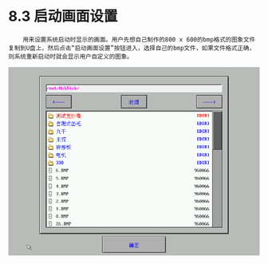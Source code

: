 # 8.3 启动画面设置

        用来设置系统启动时显示的画面。用户先想自己制作的800 x 600的bmp格式的图象文件复制到U盘上，然后点击“启动画面设置”按钮进入，选择自己的bmp文件，如果文件格式正确，则系统重新启动时就会显示用户自定义的图象。

![](../.gitbook/assets/025.png)

